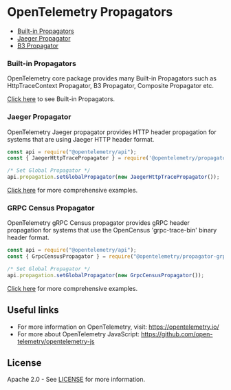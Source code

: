 # OpenTelemetry Propagators

  - [Built-in Propagators](#built-in-propagators)
  - [Jaeger Propagator](#jaeger-propagator)
  - [B3 Propagator](#b3-propagator)


### Built-in Propagators

OpenTelemetry core package provides many Built-in Propagators such as HttpTraceContext Propagator, B3 Propagator, Composite Propagator etc.

[Click here](https://github.com/open-telemetry/opentelemetry-js/tree/main/packages/opentelemetry-core#built-in-propagators) to see Built-in Propagators.


### Jaeger Propagator

OpenTelemetry Jaeger propagator provides HTTP header propagation for systems that are using Jaeger HTTP header format.

```js
const api = require("@opentelemetry/api");
const { JaegerHttpTracePropagator } = require('@opentelemetry/propagator-jaeger');

/* Set Global Propagator */
api.propagation.setGlobalPropagator(new JaegerHttpTracePropagator());
```

[Click here](opentelemetry-propagator-jaeger/README.md) for more comprehensive examples.

### GRPC Census Propagator

OpenTelemetry gRPC Census propagator provides gRPC header propagation for systems that use the OpenCensus 'grpc-trace-bin' binary header format.

```js
const api = require("@opentelemetry/api");
const { GrpcCensusPropagator } = require("@opentelemetry/propagator-grpc-census-binary");

/* Set Global Propagator */
api.propagation.setGlobalPropagator(new GrpcCensusPropagator());
```

[Click here](opentelemetry-propagator-grpc-census-binary/README.md) for more comprehensive examples.


## Useful links

- For more information on OpenTelemetry, visit: <https://opentelemetry.io/>
- For more about OpenTelemetry JavaScript: <https://github.com/open-telemetry/opentelemetry-js>

## License

Apache 2.0 - See [LICENSE][license-url] for more information.

[license-url]: https://github.com/open-telemetry/opentelemetry-js-contrib/blob/main/LICENSE
